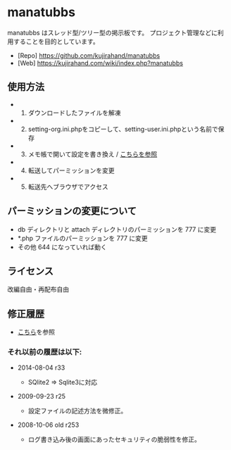 # manatubbs

manatubbs はスレッド型/ツリー型の掲示板です。
プロジェクト管理などに利用することを目的としています。

 - [Repo] https://github.com/kujirahand/manatubbs
 - [Web] https://kujirahand.com/wiki/index.php?manatubbs

## 使用方法

 - 1. ダウンロードしたファイルを解凍
 - 2. setting-org.ini.phpをコピーして、setting-user.ini.phpという名前で保存
 - 3. メモ帳で開いて設定を書き換え / [こちらを参照](/setting-org.ini.php)
 - 4. 転送してパーミッションを変更
 - 5. 転送先へブラウザでアクセス

## パーミッションの変更について

 - db ディレクトリと attach ディレクトリのパーミッションを 777 に変更
 - *.php ファイルのパーミッションを 777 に変更
 - その他 644 になっていれば動く

## ライセンス

改編自由・再配布自由

## 修正履歴

 - [こちら](https://github.com/kujirahand/manatubbs/commits/master)を参照

### それ以前の履歴は以下:

 - 2014-08-04 r33
   - SQlite2 => Sqlite3に対応

 - 2009-09-23 r25
   - 設定ファイルの記述方法を微修正。

 - 2008-10-06 old r253
   - ログ書き込み後の画面にあったセキュリティの脆弱性を修正。



